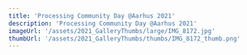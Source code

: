 ```yaml
---
title: 'Processing Community Day @Aarhus 2021'
description: 'Processing Community Day @Aarhus 2021'
imageUrl: '/assets/2021_GalleryThumbs/large/IMG_8172.jpg'
thumbUrl: '/assets/2021_GalleryThumbs/thumbs/IMG_8172_thumb.png'
---
```

